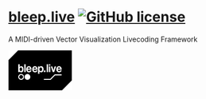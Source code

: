# [bleep.live](https://bleep.live) [![GitHub license](https://img.shields.io/badge/license-GPL-blue.svg)](https://github.com/alek/bleep/blob/master/LICENSE) 
A MIDI-driven Vector Visualization Livecoding Framework

![alt text](https://raw.githubusercontent.com/alek/bleep/master/bleep.jpg)


